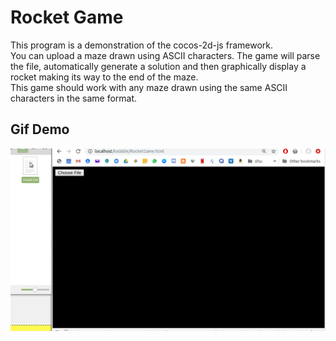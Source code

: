 # Rocket Game
This program is a demonstration of the cocos-2d-js framework.  
You can upload a maze drawn using ASCII characters. The game will parse the file, automatically generate a solution and then graphically display a rocket making its way to the end of the maze.  
This game should work with any maze drawn using the same ASCII characters in the same format.
## Gif Demo  
![](demo.gif)